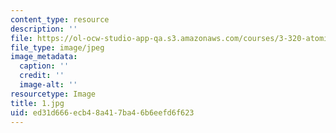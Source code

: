```yaml
---
content_type: resource
description: ''
file: https://ol-ocw-studio-app-qa.s3.amazonaws.com/courses/3-320-atomistic-computer-modeling-of-materials-sma-5107-spring-2005/ed31d666ecb48a417ba46b6eefd6f623_1.jpg
file_type: image/jpeg
image_metadata:
  caption: ''
  credit: ''
  image-alt: ''
resourcetype: Image
title: 1.jpg
uid: ed31d666-ecb4-8a41-7ba4-6b6eefd6f623
---
```

